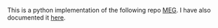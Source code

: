 This is a python implementation of the following repo [MEG](https://github.com/abinashagasti/Multiplayer_Reach_Avoid/tree/master/MEG). I have also documented it [here]([url](https://github.com/Prajwal-Vijay/Pursuer_Evader_Games/blob/main/MEG_Python/MEGDocumentation.pdf)).
